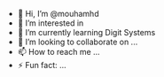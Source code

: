 - 👋 Hi, I’m @mouhamhd
- 👀 I’m interested in 
- 🌱 I’m currently learning Digit Systems
- 💞️ I’m looking to collaborate on ...
- 📫 How to reach me ...
- ⚡ Fun fact: ...

<!---
mouhamhd/mouhamhd is a ✨ special ✨ repository because its `README.md` (this file) appears on your GitHub profile.
You can click the Preview link to take a look at your changes.
--->
